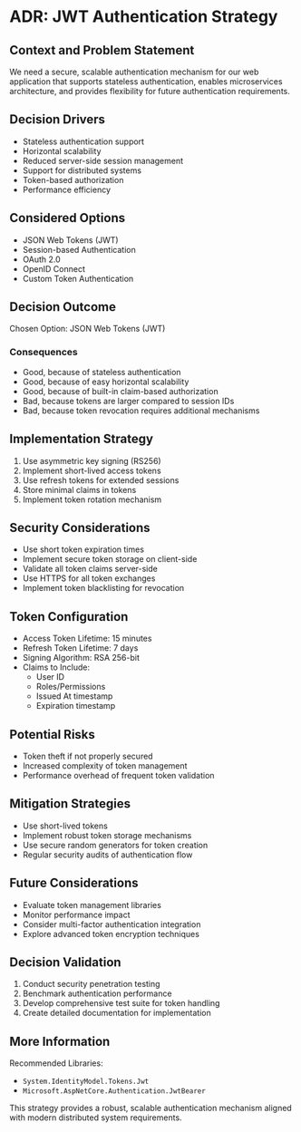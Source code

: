 # ADR: JWT Authentication Strategy

## Context and Problem Statement
We need a secure, scalable authentication mechanism for our web application that supports stateless authentication, enables microservices architecture, and provides flexibility for future authentication requirements.

## Decision Drivers
* Stateless authentication support
* Horizontal scalability
* Reduced server-side session management
* Support for distributed systems
* Token-based authorization
* Performance efficiency

## Considered Options
* JSON Web Tokens (JWT)
* Session-based Authentication
* OAuth 2.0
* OpenID Connect
* Custom Token Authentication

## Decision Outcome
Chosen Option: JSON Web Tokens (JWT)

### Consequences
* Good, because of stateless authentication
* Good, because of easy horizontal scalability
* Good, because of built-in claim-based authorization
* Bad, because tokens are larger compared to session IDs
* Bad, because token revocation requires additional mechanisms

## Implementation Strategy
1. Use asymmetric key signing (RS256)
2. Implement short-lived access tokens
3. Use refresh tokens for extended sessions
4. Store minimal claims in tokens
5. Implement token rotation mechanism

## Security Considerations
* Use short token expiration times
* Implement secure token storage on client-side
* Validate all token claims server-side
* Use HTTPS for all token exchanges
* Implement token blacklisting for revocation

## Token Configuration
* Access Token Lifetime: 15 minutes
* Refresh Token Lifetime: 7 days
* Signing Algorithm: RSA 256-bit
* Claims to Include:
  - User ID
  - Roles/Permissions
  - Issued At timestamp
  - Expiration timestamp

## Potential Risks
* Token theft if not properly secured
* Increased complexity of token management
* Performance overhead of frequent token validation

## Mitigation Strategies
* Use short-lived tokens
* Implement robust token storage mechanisms
* Use secure random generators for token creation
* Regular security audits of authentication flow

## Future Considerations
* Evaluate token management libraries
* Monitor performance impact
* Consider multi-factor authentication integration
* Explore advanced token encryption techniques

## Decision Validation
1. Conduct security penetration testing
2. Benchmark authentication performance
3. Develop comprehensive test suite for token handling
4. Create detailed documentation for implementation

## More Information
Recommended Libraries:
- `System.IdentityModel.Tokens.Jwt`
- `Microsoft.AspNetCore.Authentication.JwtBearer`

This strategy provides a robust, scalable authentication mechanism aligned with modern distributed system requirements.
